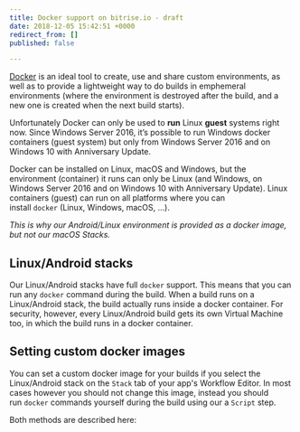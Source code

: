 ```yaml
---
title: Docker support on bitrise.io - draft
date: 2018-12-05 15:42:51 +0000
redirect_from: []
published: false

---
```

[Docker](https://www.docker.com/) is an ideal tool to create, use and share custom environments, as well as to provide a lightweight way to do builds in emphemeral environments (where the environment is destroyed after the build, and a new one is created when the next build starts).

Unfortunately Docker can only be used to **run** Linux **guest** systems right now. Since Windows Server 2016, it’s possible to run Windows docker containers (guest system) but only from Windows Server 2016 and on Windows 10 with Anniversary Update.

Docker can be installed on Linux, macOS and Windows, but the environment (container) it runs can only be Linux (and Windows, on Windows Server 2016 and on Windows 10 with Anniversary Update). Linux containers (guest) can run on all platforms where you can install `docker` (Linux, Windows, macOS, …).

_This is why our Android/Linux environment is provided as a docker image, but not our macOS Stacks._

## Linux/Android stacks

Our Linux/Android stacks have full `docker` support. This means that you can run any `docker` command during the build. When a build runs on a Linux/Android stack, the build actually runs inside a docker container. For security, however, every Linux/Android build gets its own Virtual Machine too, in which the build runs in a docker container.

## Setting custom docker images

You can set a custom docker image for your builds if you select the Linux/Android stack on the `Stack` tab of your app's Workflow Editor. In most cases however you should not change this image, instead you should run `docker` commands yourself during the build using our a `Script` step.

Both methods are described here: 
